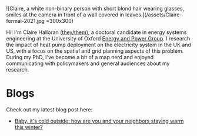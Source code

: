 ![Claire, a white non-binary person with short blond hair wearing glasses, smiles at the camera in front of a wall covered in leaves.](/assets/Claire-formal-2021.jpg =300x300)

Hi! I'm Claire Halloran ([they/them](https://www.mypronouns.org/they-them)), a doctoral candidate in energy systems engineering at the University of Oxford [Energy and Power Group](https://epg.eng.ox.ac.uk/). I research the impact of heat pump deployment on the electricity system in the UK and US, with a focus on the spatial and grid planning aspects of this problem. During my PhD, I've become a bit of a map nerd and enjoyed communicating with policymakers and general audiences about my research.

# Blogs
Check out my latest blog post here:
- [Baby, it's cold outside: how are you and your neighbors staying warm this winter?](/us-state-heating.md)